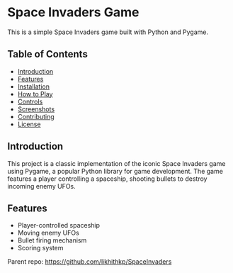 # Space Invaders Game

This is a simple Space Invaders game built with Python and Pygame.

## Table of Contents

- [Introduction](#introduction)
- [Features](#features)
- [Installation](#installation)
- [How to Play](#how-to-play)
- [Controls](#controls)
- [Screenshots](#screenshots)
- [Contributing](#contributing)
- [License](#license)

## Introduction

This project is a classic implementation of the iconic Space Invaders game using Pygame, a popular Python library for game development. The game features a player controlling a spaceship, shooting bullets to destroy incoming enemy UFOs.

## Features

- Player-controlled spaceship
- Moving enemy UFOs
- Bullet firing mechanism
- Scoring system

Parent repo: https://github.com/likhithkp/SpaceInvaders
